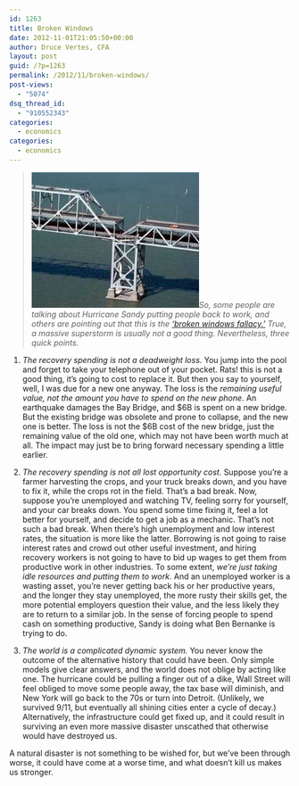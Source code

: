 ```yaml
---
id: 1263
title: Broken Windows
date: 2012-11-01T21:05:50+00:00
author: Druce Vertes, CFA
layout: post
guid: /?p=1263
permalink: /2012/11/broken-windows/
post-views:
  - "5074"
dsq_thread_id:
  - "910552343"
categories:
  - economics
categories:
  - economics
---
```

> *<a href="http://commons.wikipedia.org/wiki/File:Bay_Bridge_collapse_2.jpg" target="_blank"><img class="zemanta-img-inserted zemanta-img-configured" title="English: Aerial view of roadbed collapse near ..." src="/assets/2020/300px-Bay_Bridge_collapse_2.jpg" alt="English: Aerial view of roadbed collapse near ..." width="300" height="243" /></a>So, some people are talking about Hurricane Sandy putting people back to work, and others are pointing out that this is the [‘broken windows fallacy.’](https://www.google.com/search?q=broken+windows+fallacy+hurricane+sandy "Google search") True, a massive superstorm is usually not a good thing. Nevertheless, three quick points.*
<!--more-->
1) _The recovery spending is not a deadweight loss._ You jump into the pool and forget to take your telephone out of your pocket. Rats! this is not a good thing, it’s going to cost to replace it. But then you say to yourself, well, I was due for a new one anyway. The loss is the _remaining useful value, not the amount you have to spend on the new phone_. An earthquake damages the Bay Bridge, and $6B is spent on a new bridge. But the existing bridge was obsolete and prone to collapse, and the new one is better. The loss is not the $6B cost of the new bridge, just the remaining value of the old one, which may not have been worth much at all. The impact may just be to bring forward necessary spending a little earlier.

2) _The recovery spending is not all lost opportunity cost._ Suppose you’re a farmer harvesting the crops, and your truck breaks down, and you have to fix it, while the crops rot in the field. That’s a bad break. Now, suppose you’re unemployed and watching TV, feeling sorry for yourself, and your car breaks down. You spend some time fixing it, feel a lot better for yourself, and decide to get a job as a mechanic. That’s not such a bad break. When there’s high unemployment and low interest rates, the situation is more like the latter. Borrowing is not going to raise interest rates and crowd out other useful investment, and hiring recovery workers is not going to have to bid up wages to get them from productive work in other industries. To some extent, _we’re just taking idle resources and putting them to work_. And an unemployed worker is a wasting asset, you’re never getting back his or her productive years, and the longer they stay unemployed, the more rusty their skills get, the more potential employers question their value, and the less likely they are to return to a similar job. In the sense of forcing people to spend cash on something productive, Sandy is doing what Ben Bernanke is trying to do. 

3) _The world is a complicated dynamic system._ You never know the outcome of the alternative history that could have been. Only simple models give clear answers, and the world does not oblige by acting like one. The hurricane could be pulling a finger out of a dike, Wall Street will feel obliged to move some people away, the tax base will diminish, and New York will go back to the 70s or turn into Detroit. (Unlikely, we survived 9/11, but eventually all shining cities enter a cycle of decay.) Alternatively, the infrastructure could get fixed up, and it could result in surviving an even more massive disaster unscathed that otherwise would have destroyed us.

A natural disaster is not something to be wished for, but we’ve been through worse, it could have come at a worse time, and what doesn’t kill us makes us stronger.

